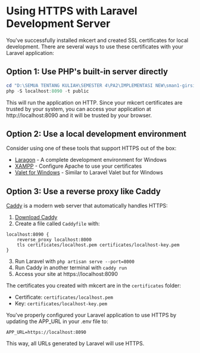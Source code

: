 # Using HTTPS with Laravel Development Server

You've successfully installed mkcert and created SSL certificates for local development. There are several ways to use these certificates with your Laravel application:

## Option 1: Use PHP's built-in server directly

```powershell
cd "D:\SEMUA TENTANG KULIAH\SEMESTER 4\PA2\IMPLEMENTASI NEW\sman1-girsip"
php -S localhost:8090 -t public
```

This will run the application on HTTP. Since your mkcert certificates are trusted by your system, you can access your application at http://localhost:8090 and it will be trusted by your browser.

## Option 2: Use a local development environment

Consider using one of these tools that support HTTPS out of the box:
- [Laragon](https://laragon.org/) - A complete development environment for Windows
- [XAMPP](https://www.apachefriends.org/) - Configure Apache to use your certificates
- [Valet for Windows](https://github.com/cretueusebiu/valet-windows) - Similar to Laravel Valet but for Windows

## Option 3: Use a reverse proxy like Caddy

[Caddy](https://caddyserver.com/) is a modern web server that automatically handles HTTPS:

1. [Download Caddy](https://caddyserver.com/download)
2. Create a file called `Caddyfile` with:
```
localhost:8090 {
    reverse_proxy localhost:8000
    tls certificates/localhost.pem certificates/localhost-key.pem
}
```
3. Run Laravel with `php artisan serve --port=8000`
4. Run Caddy in another terminal with `caddy run`
5. Access your site at https://localhost:8090

The certificates you created with mkcert are in the `certificates` folder:
- Certificate: `certificates/localhost.pem`
- Key: `certificates/localhost-key.pem`

You've properly configured your Laravel application to use HTTPS by updating the APP_URL in your .env file to:
```
APP_URL=https://localhost:8090
```

This way, all URLs generated by Laravel will use HTTPS.
